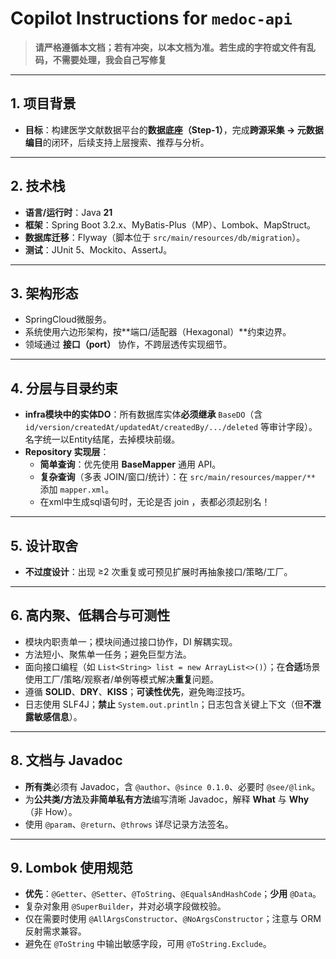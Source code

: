 # Copilot Instructions for `medoc-api`

> **请严格遵循本文档；若有冲突，以本文档为准。若生成的字符或文件有乱码，不需要处理，我会自己写修复**

---

## 1. 项目背景

- **目标**：构建医学文献数据平台的**数据底座（Step-1）**，完成**跨源采集 → 元数据编目**的闭环，后续支持上层搜索、推荐与分析。

---

## 2. 技术栈

- **语言/运行时**：Java **21**
- **框架**：Spring Boot 3.2.x、MyBatis-Plus（MP）、Lombok、MapStruct。
- **数据库迁移**：Flyway（脚本位于 `src/main/resources/db/migration`）。
- **测试**：JUnit 5、Mockito、AssertJ。

---

## 3. 架构形态

- SpringCloud微服务。
- 系统使用六边形架构，按**端口/适配器（Hexagonal）**约束边界。
- 领域通过 **接口（port）** 协作，不跨层透传实现细节。

---

## 4. 分层与目录约束

- **infra模块中的实体DO**：所有数据库实体**必须继承** `BaseDO`（含 `id/version/createdAt/updatedAt/createdBy/.../deleted`
  等审计字段）。名字统一以Entity结尾，去掉模块前缀。
- **Repository 实现层**：
    - **简单查询**：优先使用 **BaseMapper** 通用 API。
    - **复杂查询**（多表 JOIN/窗口/统计）：在 `src/main/resources/mapper/**` 添加 `mapper.xml`。
    - 在xml中生成sql语句时，无论是否 join ，表都必须起别名！

---

## 5. 设计取舍

- **不过度设计**：出现 ≥2 次重复或可预见扩展时再抽象接口/策略/工厂。

---

## 6. 高内聚、低耦合与可测性

- 模块内职责单一；模块间通过接口协作，DI 解耦实现。
- 方法短小、聚焦单一任务；避免巨型方法。
- 面向接口编程（如 `List<String> list = new ArrayList<>()`）；在**合适**场景使用工厂/策略/观察者/单例等模式解决**重复**问题。
- 遵循 **SOLID**、**DRY**、**KISS**；**可读性优先**，避免晦涩技巧。
- 日志使用 SLF4J；**禁止** `System.out.println`；日志包含关键上下文（但**不泄露敏感信息**）。

---

## 8. 文档与 Javadoc

- **所有类**必须有 Javadoc，含 `@author`、`@since 0.1.0`、必要时 `@see/@link`。
- 为**公共类/方法**及**非简单私有方法**编写清晰 Javadoc，解释 **What** 与 **Why**（非 How）。
- 使用 `@param`、`@return`、`@throws` 详尽记录方法签名。

---

## 9. Lombok 使用规范

- **优先**：`@Getter`、`@Setter`、`@ToString`、`@EqualsAndHashCode`；**少用** `@Data`。
- 复杂对象用 `@SuperBuilder`，并对必填字段做校验。
- 仅在需要时使用 `@AllArgsConstructor`、`@NoArgsConstructor`；注意与 ORM 反射需求兼容。
- 避免在 `@ToString` 中输出敏感字段，可用 `@ToString.Exclude`。

